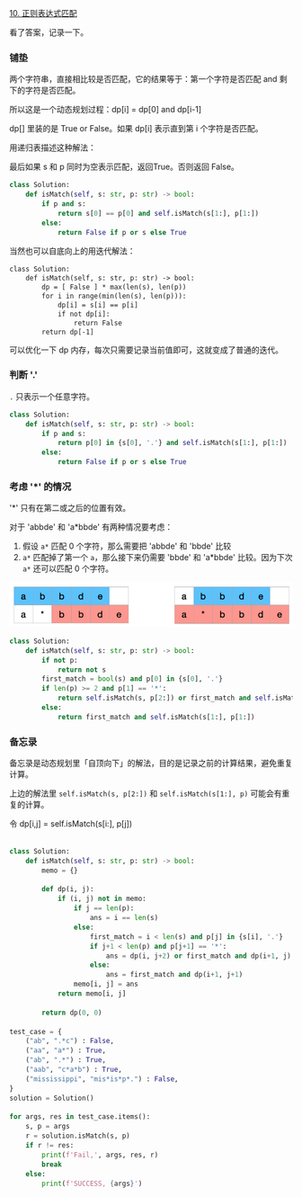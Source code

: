 [10. 正则表达式匹配](https://leetcode-cn.com/problems/regular-expression-matching/)

看了答案，记录一下。

### 铺垫

两个字符串，直接相比较是否匹配，它的结果等于：第一个字符是否匹配 and 剩下的字符是否匹配。

所以这是一个动态规划过程：dp[i] = dp[0] and dp[i-1]

dp[] 里装的是 True or False。如果 dp[i] 表示直到第 i 个字符是否匹配。

用递归表描述这种解法：

最后如果 s 和 p 同时为空表示匹配，返回True。否则返回 False。

```py
class Solution:
    def isMatch(self, s: str, p: str) -> bool:
        if p and s:
            return s[0] == p[0] and self.isMatch(s[1:], p[1:])
        else:
            return False if p or s else True
```

当然也可以自底向上的用迭代解法：

```
class Solution:
    def isMatch(self, s: str, p: str) -> bool:
        dp = [ False ] * max(len(s), len(p))
        for i in range(min(len(s), len(p))):
            dp[i] = s[i] == p[i]
            if not dp[i]:
                return False
        return dp[-1]
```

可以优化一下 dp 内存，每次只需要记录当前值即可，这就变成了普通的迭代。

### 判断 '.' 

`.` 只表示一个任意字符。

```py
class Solution:
    def isMatch(self, s: str, p: str) -> bool:
        if p and s:
            return p[0] in {s[0], '.'} and self.isMatch(s[1:], p[1:])
        else:
            return False if p or s else True
```

### 考虑 '*' 的情况

'*' 只有在第二或之后的位置有效。

对于 'abbde' 和 'a*bbde' 有两种情况要考虑：

1. 假设 `a*` 匹配 0 个字符，那么需要把 'abbde' 和 'bbde' 比较
2. `a*` 匹配掉了第一个 `a`，那么接下来仍需要 'bbde' 和 'a*bbde' 比较。因为下次 `a*` 还可以匹配 0 个字符。

![](pics/10.png)

```py
class Solution:
    def isMatch(self, s: str, p: str) -> bool:
        if not p:
            return not s
        first_match = bool(s) and p[0] in {s[0], '.'}
        if len(p) >= 2 and p[1] == '*':
            return self.isMatch(s, p[2:]) or first_match and self.isMatch(s[1:], p)
        else:
            return first_match and self.isMatch(s[1:], p[1:])
```

### 备忘录

备忘录是动态规划里「自顶向下」的解法，目的是记录之前的计算结果，避免重复计算。

上边的解法里 `self.isMatch(s, p[2:])` 和 `self.isMatch(s[1:], p)` 可能会有重复的计算。

令 dp[i,j] = self.isMatch(s[i:], p[j])

```py

class Solution:
    def isMatch(self, s: str, p: str) -> bool:
        memo = {}

        def dp(i, j):
            if (i, j) not in memo:
                if j == len(p):
                    ans = i == len(s)
                else:
                    first_match = i < len(s) and p[j] in {s[i], '.'}
                    if j+1 < len(p) and p[j+1] == '*':
                        ans = dp(i, j+2) or first_match and dp(i+1, j)
                    else:
                        ans = first_match and dp(i+1, j+1)
                memo[i, j] = ans
            return memo[i, j]
        
        return dp(0, 0)

test_case = {
    ("ab", ".*c") : False,
    ("aa", "a*") : True,
    ("ab", ".*") : True,
    ("aab", "c*a*b") : True,
    ("mississippi", "mis*is*p*.") : False,
}
solution = Solution()

for args, res in test_case.items():
    s, p = args
    r = solution.isMatch(s, p)
    if r != res:
        print(f'Fail,', args, res, r)
        break
    else:
        print(f'SUCCESS, {args}')
```

